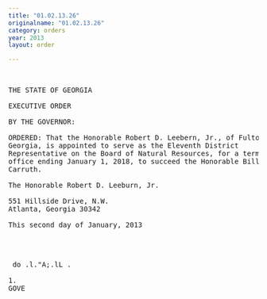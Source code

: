 ```yaml
---
title: "01.02.13.26"
originalname: "01.02.13.26"
category: orders
year: 2013
layout: order

---
```

<pre>
 

THE STATE OF GEORGIA

EXECUTIVE ORDER

BY THE GOVERNOR:

ORDERED: That the Honorable Robert D. Leebern, Jr., of Fulton County,
Georgia, is appointed to serve as the Eleventh District
Representative on the Board of Natural Resources, for a term of
office ending January 1, 2018, to succeed the Honorable Bill
Carruth.

The Honorable Robert D. Leeburn, Jr.

551 Hillside Drive, N.W.
Atlanta, Georgia 30342

This second day of January, 2013

 
   

 do .l."A;.lL .

1.
GOVE

   

</pre>
